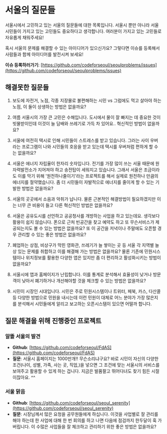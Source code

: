 서울의 질문들
==============
서울시에서 고민하고 있는 서울의 질문들에 대한 목록입니다. 서울시 뿐만 아니라 서울 시민들이 가지고 있는 고민들도 중요하다고 생각합니다. 여러분이 가지고 있는 고민들로 자유롭게 채워주세요!

혹시 서울의 문제를 해결할 수 있는 아이디어가 있으신가요? 그렇다면 이슈를 등록해서 사람들과 함께 아이디어를 발전시켜 보세요!

**이슈 등록하러가기**: [https://github.com/codeforseoul/seoulproblems/issues](https://github.com/codeforseoul/seoulproblems/issues)

## 해결못한 질문들

1. 보도에 자전거, 노점, 각종 지장물로 불편해하는 시민 vs 그럼에도 먹고 살아야 하는 노점, 이 둘이 상생하는 방법은 없을까요?

2. 여름 서울시의 가장 큰 고민은 수해입니다. 도시에서 물이 잘 빠지는 데 중요한 것이 빗물받이인데 이것이 늘 담배와 쓰레기로 가득 차 있어요.. 혁신적인 방법이 없을까요?

3. 서울에 여전히 택시로 인해 시민들이 스트레스를 받고 있습니다. 그러는 사이 우버라는 프로그램이 나와 시민들의 호응을 받고 있는데 택시를 우버처럼 편하게 할 수는 없을까요?

4. 서울은 에너지 자립율이 한자리 숫자입니다. 전기를 가장 많이 쓰는 서울 때문에 원자력발전소가 지어져야 하고 송전탑이 세워지고 있습니다. 그래서 서울은 조금이라도 이를 막기 위해 '원전하나줄이기'라는 프로젝트를 해서 실제로 원전하나 만큼의 에너지를 절약했습니다. 좀 더 시민들이 자발적으로 에너지를 줄이게 할 수 있는 기발한 방법은 없을까요?

5. 서울의 곳곳에서 소음과 악취가 납니다. 물론 근본적인 해결방법이 필요하겠지만 이는 너무 큰 비용이 들고 다른 혁신적인 방법은 없을까요?

6. 서울은 공유도시를 선언하고 공공청사를 개방하는 사업을 하고 있는데요. 생각보다 활용이 쉽지 않습니다. 폰으로 근처 빈공간을 찾고 예약도 하고 또 무슨서비스가 제공되는지도 볼 수 있는 방법은 없을까요? 또 이 공간을 저녁이나 주말에도 오픈할 경우 관리할 수 있는 좋은 방법은 없을까요?

7. 폐업하는 상점, 비상구가 막힌 영화관, 쓰레기가 늘 쌓이는 곳 등 서울 각 지역별 늘상 있는 문제를 취합하고 이를 해결해 가는 방법은 없을까요? 물론 기존에 민원시스템이나 위치정보를 활용한 다양한 앱은 있지만 좀 더 편리하고 활성화시키는 방법이 없을까요?

8. 서울시에 앱과 홈페이지가 난립합니다. 이를 통계로 분석해서 효율성이 낮거나 방문객이 낮아서 폐기하거나 개선해야할 것을 체크할 수 있는 방법은 없을까요?

9. 시민이 시장인 시대입니다. 시민은 주로 민원시스템이나 트위터, 페북, 카스, 다산콜 등 다양한 방법으로 민원을 내시는데 이런 민원이 대체로 어느 분야가 가장 많은지를 분석해서 시민들에게 알리고 보고하는 오픈시스템이 있으면 어떨까 합니다.



## 질문 해결을 위해 진행중인 프로젝트

### 알뜰 서울의 발견
  * **Github**: [https://github.com/codeforseoul/FdAS](https://github.com/codeforseoul/FdAS)
  * **질문**: 서울시 홈페이지는 1000만개!! 무슨소리냐구요? 바로 시민이 자신의 다양한 조건(나이, 성별, 가족, 사는 곳, 직업,)을 넣으면 그 조건에 맞는 서울시의 서비스를 보여주고 활용할 수 있게 하는 겁니다. 지금은 발품팔고 뛰어다녀도 찾기 힘든 시절이잖아요. ^^

### 서울 맑음
  * **Github**: [https://github.com/codeforseoul/seoul_serenity](https://github.com/codeforseoul/seoul_serenity)
  * **질문**: 시장님께서 많은 요청을 공무원들에게 하십니다. 이것을 사업별로 잘 관리를 해야 하는데 한 사업에 대해 한 번 회의를 하고 나면 다음에 점검까지 한두달이 훅 가버립니다. 이 수많은 사업들을 잘 체크하고 관리하기 위한 좋은 방법은 없을까요?
